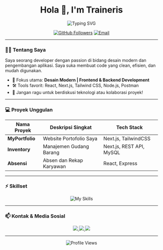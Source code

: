 <!-- Profil README - Traineris -->

<h1 align="center">Hola 👋, I'm Traineris</h1>
<p align="center">
  <img src="https://readme-typing-svg.demolab.com?font=Fira+Code&duration=2000&pause=1000&center=true&vCenter=true&width=435&lines=Great+Developer;Love+to+Learn+%26+Code;Problem+Solver"alt="Typing SVG" />
</p>

<p align="center">
  <a href="https://github.com/Traineris"><img src="https://img.shields.io/github/followers/Traineris?label=Follow&style=social" alt="GitHub Followers"></a>
  <a href="mailto:maulanakhalilgbrn@gmail.com"><img src="https://img.shields.io/badge/Email-Contact-blue?style=flat-square&logo=gmail" alt="Email"></a>
</p>

---

### 👨‍💻 Tentang Saya
Saya seorang developer dengan passion di bidang desain modern dan pengembangan aplikasi. Saya suka membuat code yang clean, efisien, dan mudah digunakan.

- 🚀 Fokus utama: **Desain Modern | Frontend & Backend Development**
- 🛠️ Tools favorit: React, Next.js, Tailwind CSS, Node.js, Postman
- 💬 Jangan ragu untuk berdiskusi teknologi atau kolaborasi proyek!

---

### 💻 Proyek Unggulan

| Nama Proyek      | Deskripsi Singkat        | Tech Stack     |
|------------------|-------------------------|----------------|
| **MyPortfolio**  | Website Portofolio Saya | Next.js, TailwindCSS |
| **Inventory**    | Manajemen Gudang Barang | Next.js, REST API, MySQL |
| **Absensi**      | Absen dan Rekap Karyawan| React, Express  |

---

### ⚡ Skillset

<p align="center">
  <img src="https://skillicons.dev/icons?i=react,express,nextjs,tailwind,nodejs,js,ts,postman,git" alt="My Skills" />
</p>

---

### 📫 Kontak & Media Sosial

<p align="center">
  <a href="mailto:maulanakhalilgbrn@gmail.com">
    <img src="https://img.shields.io/badge/Email-Contact-blue?style=flat-square&logo=gmail" />
  </a>
  <a href="https://www.linkedin.com/in/maulana-khalil-gibran-908695226/">
    <img src="https://img.shields.io/badge/LinkedIn-Profile-blue?style=flat-square&logo=linkedin" />
  </a>
  <a href="https://wa.me/6281275112737">
    <img src="https://img.shields.io/badge/WhatsApp-Chat-success?style=flat-square&logo=whatsapp" />
  </a>
</p>


---

<p align="center">
  <img src="https://komarev.com/ghpvc/?username=Traineris&color=blue" alt="Profile Views"/>
</p>

